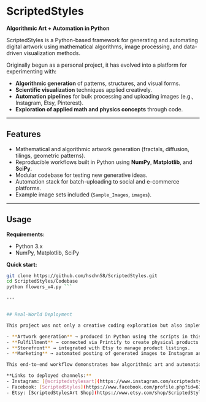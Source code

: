 # ScriptedStyles  

**Algorithmic Art + Automation in Python**  

ScriptedStyles is a Python-based framework for generating and automating digital artwork using mathematical algorithms, image processing, and data-driven visualization methods.  

Originally begun as a personal project, it has evolved into a platform for experimenting with:  
- **Algorithmic generation** of patterns, structures, and visual forms.  
- **Scientific visualization** techniques applied creatively.  
- **Automation pipelines** for bulk processing and uploading images (e.g., Instagram, Etsy, Pinterest).  
- **Exploration of applied math and physics concepts** through code.  

---

## Features
- Mathematical and algorithmic artwork generation (fractals, diffusion, tilings, geometric patterns).  
- Reproducible workflows built in Python using **NumPy**, **Matplotlib**, and **SciPy**.  
- Modular codebase for testing new generative ideas.  
- Automation stack for batch-uploading to social and e-commerce platforms.  
- Example image sets included (`Sample_Images`, `images`).  

---

## Usage

**Requirements:**  
- Python 3.x  
- NumPy, Matplotlib, SciPy  

**Quick start:**  
```bash
git clone https://github.com/hschn58/ScriptedStyles.git
cd ScriptedStyles/Codebase
python flowers_v4.py ```

---


## Real-World Deployment

This project was not only a creative coding exploration but also implemented as a full e-commerce automation pipeline:

- **Artwork generation** → produced in Python using the scripts in this repo.  
- **Fulfillment** → connected via Printify to create physical products.  
- **Storefront** → integrated with Etsy to manage product listings.  
- **Marketing** → automated posting of generated images to Instagram and Facebook to drive engagement.  

This end-to-end workflow demonstrates how algorithmic art and automation can move from code → product → distribution.

**Links to deployed channels:**  
- Instagram: [@scriptedstylesart](https://www.instagram.com/scriptedstylesart)  
- Facebook: [ScriptedStyles](https://www.facebook.com/profile.php?id=61572520106684)  
- Etsy: [ScriptedStylesArt Shop](https://www.etsy.com/shop/ScriptedStylesArt)  



